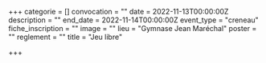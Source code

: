 +++
categorie = []
convocation = ""
date = 2022-11-13T00:00:00Z
description = ""
end_date = 2022-11-14T00:00:00Z
event_type = "creneau"
fiche_inscription = ""
image = ""
lieu = "Gymnase Jean Maréchal"
poster = ""
reglement = ""
title = "Jeu libre"

+++
        